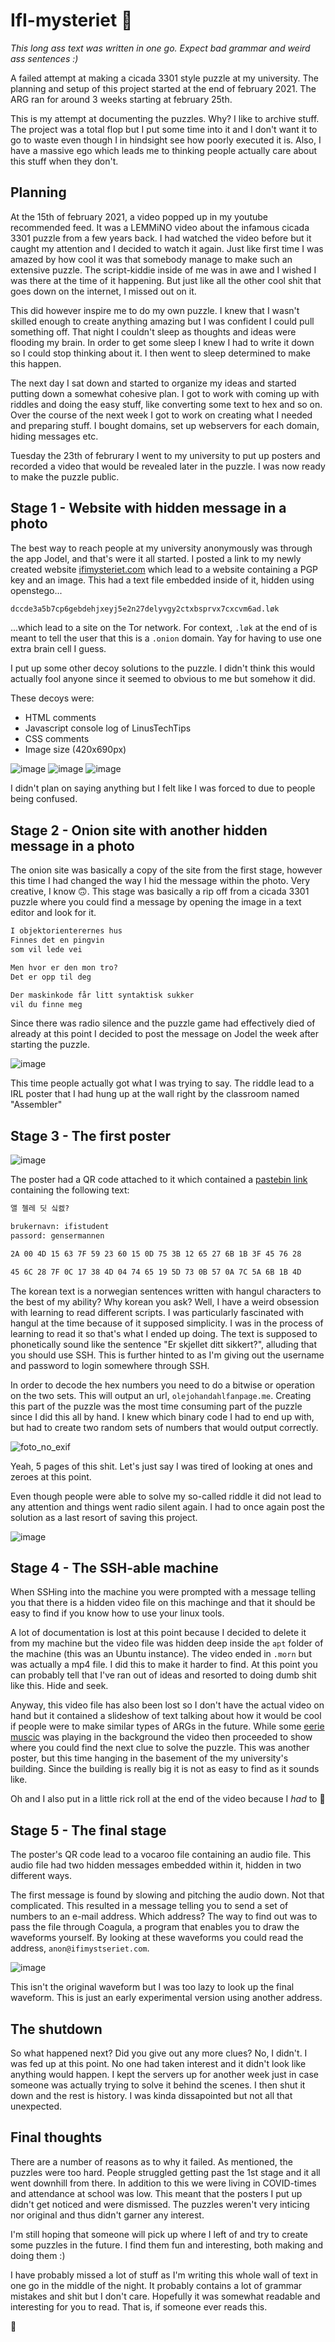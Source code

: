 # IfI-mysteriet 🐧

*This long ass text was written in one go. Expect bad grammar and weird ass sentences :)*

A failed attempt at making a cicada 3301 style puzzle at my university. The planning and setup of this project started at the end of february 2021.
The ARG ran for around 3 weeks starting at february 25th.

This is my attempt at documenting the puzzles. Why? I like to archive stuff. The project was a total flop but I put some time into it and I don't want it to go to waste even though I in hindsight see how poorly executed it is. Also, I have a massive ego which leads me to thinking people actually care about this stuff when they don't.

## Planning

At the 15th of february 2021, a video popped up in my youtube recommended feed. It was a LEMMiNO video about the infamous cicada 3301 puzzle from a few years back. I had watched the video before but it caught my attention and I decided to watch it again. Just like first time I was amazed by how cool it was that somebody manage to make such an extensive puzzle. The script-kiddie inside of me was in awe and I wished I was there at the time of it happening. But just like all the other cool shit that goes down on the internet, I missed out on it.

This did however inspire me to do my own puzzle. I knew that I wasn't skilled enough to create anything amazing but I was confident I could pull something off. That night I couldn't sleep as thoughts and ideas were flooding my brain. In order to get some sleep I knew I had to write it down so I could stop thinking about it. I then went to sleep determined to make this happen.

The next day I sat down and started to organize my ideas and started putting down a somewhat cohesive plan. I got to work with coming up with riddles and doing the easy stuff, like converting some text to hex and so on. Over the course of the next week I got to work on creating what I needed and preparing stuff. I bought domains, set up webservers for each domain, hiding messages etc.

Tuesday the 23th of februrary I went to my university to put up posters and recorded a video that would be revealed later in the puzzle. I was now ready to make the puzzle public.

## Stage 1 - Website with hidden message in a photo

The best way to reach people at my university anonymously was through the app Jodel, and that's were it all started. I posted a link to my newly created website [ifimysteriet.com](ifimysteriet.com) which lead to a website containing a PGP key and an image. This had a text file embedded inside of it, hidden using openstego...

```txt
dccde3a5b7cp6gebdehjxeyj5e2n27delyvgy2ctxbsprvx7cxcvm6ad.løk
```

...which lead to a site on the Tor network. For context, `.løk` at the end of is meant to tell the user that this is a `.onion` domain. Yay for having to use one extra brain cell I guess.

I put up some other decoy solutions to the puzzle. I didn't think this would actually fool anyone since it seemed to obvious to me but somehow it did.

These decoys were:

- HTML comments
- Javascript console log of LinusTechTips
- CSS comments
- Image size (420x690px)

![image](https://user-images.githubusercontent.com/24893890/117750836-647dfb00-b214-11eb-95a7-551564a4908e.png) ![image](https://user-images.githubusercontent.com/24893890/117750906-811a3300-b214-11eb-9023-0d6b036c2654.png)
![image](https://user-images.githubusercontent.com/24893890/117750955-97c08a00-b214-11eb-9590-e5733860e5b4.png)


I didn't plan on saying anything but I felt like I was forced to due to people being confused.

## Stage 2 - Onion site with another hidden message in a photo

The onion site was basically a copy of the site from the first stage, however this time I had changed the way I hid the message within the photo. Very creative, I know 🙃. This stage was basically a rip off from a cicada 3301 puzzle where you could find a message by opening the image in a text editor and look for it.

```txt
I objektorienterernes hus
Finnes det en pingvin
som vil lede vei

Men hvor er den mon tro?
Det er opp til deg

Der maskinkode får litt syntaktisk sukker
vil du finne meg
```

Since there was radio silence and the puzzle game had effectively died of already at this point I decided to post the message on Jodel the week after starting the puzzle.

![image](https://user-images.githubusercontent.com/24893890/117751074-c3437480-b214-11eb-87f8-e115127f8a38.png)

This time people actually got what I was trying to say. The riddle lead to a IRL poster that I had hung up at the wall right by the classroom named "Assembler"

## Stage 3 - The first poster

![image](https://user-images.githubusercontent.com/24893890/117751106-d1919080-b214-11eb-8823-58e79797d360.png)

The poster had a QR code attached to it which contained a [pastebin link](https://pastebin.com/raw/mFThC3ft) containing the following text:

```txt
앨 첼레 딧 싴켌?

brukernavn: ifistudent
passord: gensermannen

2A 00 4D 15 63 7F 59 23 60 15 0D 75 3B 12 65 27 6B 1B 3F 45 76 28

45 6C 28 7F 0C 17 38 4D 04 74 65 19 5D 73 0B 57 0A 7C 5A 6B 1B 4D
```

The korean text is a norwegian sentences written with hangul characters to the best of my ability? Why korean you ask? Well, I have a weird obsession with learning to read different scripts. I was particularly fascinated with hangul at the time because of it supposed simplicity. I was in the process of learning to read it so that's what I ended up doing. The text is supposed to phonetically sound like the sentence "Er skjellet ditt sikkert?", alluding that you should use SSH. This is further hinted to as I'm giving out the username and password to login somewhere through SSH.

In order to decode the hex numbers you need to do a bitwise or operation on the two sets. This will output an url, `olejohandahlfanpage.me`. Creating this part of the puzzle was the most time consuming part of the puzzle since I did this all by hand. I knew which binary code I had to end up with, but had to create two random sets of numbers that would output correctly.

![foto_no_exif](https://user-images.githubusercontent.com/24893890/117751333-34832780-b215-11eb-9adb-4f420a33df14.jpg)

Yeah, 5 pages of this shit. Let's just say I was tired of looking at ones and zeroes at this point.

Even though people were able to solve my so-called riddle it did not lead to any attention and things went radio silent again. I had to once again post the solution as a last resort of saving this project.

![image](https://user-images.githubusercontent.com/24893890/117751453-701df180-b215-11eb-860f-61fb9b3c3062.png)

## Stage 4 - The SSH-able machine

When SSHing into the machine you were prompted with a message telling you that there is a hidden video file on this machinge and that it should be easy to find if you know how to use your linux tools.

A lot of documentation is lost at this point because I decided to delete it from my machine but the video file was hidden deep inside the `apt` folder of the machine (this was an Ubuntu instance). The video ended in `.morn` but was actually a mp4 file. I did this to make it harder to find. At this point you can probably tell that I've ran out of ideas and resorted to doing dumb shit like this. Hide and seek.

Anyway, this video file has also been lost so I don't have the actual video on hand but it contained a slideshow of text talking about how it would be cool if people were to make similar types of ARGs in the future. While some [eerie muscic](https://youtu.be/YYb9kSCkjE8) was playing in the background the video then proceeded to show where you could find the next clue to solve the puzzle. This was another poster, but this time hanging in the basement of the my university's building. Since the building is really big it is not as easy to find as it sounds like.

Oh and I also put in a little rick roll at the end of the video because I *had* to 👀

## Stage 5 - The final stage

The poster's QR code lead to a vocaroo file containing an audio file. This audio file had two hidden messages embedded within it, hidden in two different ways.

The first message is found by slowing and pitching the audio down. Not that complicated. This resulted in a message telling you to send a set of numbers to an e-mail address. Which address? The way to find out was to pass the file through Coagula, a program that enables you to draw the waveforms yourself. By looking at these waveforms you could read the address, `anon@ifimystseriet.com`.

![image](https://user-images.githubusercontent.com/24893890/117751476-7ad88680-b215-11eb-8f65-5391aab4d4c8.png)

This isn't the original waveform but I was too lazy to look up the final waveform. This is just an early experimental version using another address.

## The shutdown

So what happened next? Did you give out any more clues? No, I didn't. I was fed up at this point. No one had taken interest and it didn't look like anything would happen. I kept the servers up for another week just in case someone was actually trying to solve it behind the scenes. I then shut it down and the rest is history. I was kinda dissapointed but not all that unexpected.

## Final thoughts

There are a number of reasons as to why it failed. As mentioned, the puzzles were too hard. People struggled getting past the 1st stage and it all went downhill from there. In addition to this we were living in COVID-times and attendance at school was low. This meant that the posters I put up didn't get noticed and were dismissed. The puzzles weren't very inticing nor original and thus didn't garner any interest.

I'm still hoping that someone will pick up where I left of and try to create some puzzles in the future. I find them fun and interesting, both making and doing them :)

I have probably missed a lot of stuff as I'm writing this whole wall of text in one go in the middle of the night. It probably contains a lot of grammar mistakes and shit but I don't care. Hopefully it was somewhat readable and interesting for you to read. That is, if someone ever reads this.

👋

